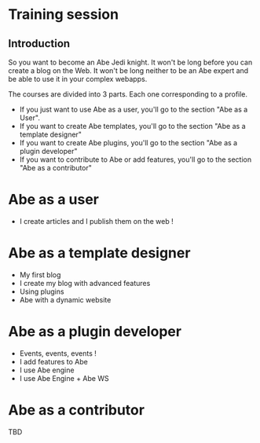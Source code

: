 # Training session

## Introduction
So you want to become an Abe Jedi knight. It won't be long before you can create a blog on the Web. It won't be long neither to be an Abe expert and be able to use it in your complex webapps.

The courses are divided into 3 parts. Each one corresponding to a profile. 
- If you just want to use Abe as a user, you'll go to the section "Abe as a User".
- If you want to create Abe templates, you'll go to the section "Abe as a template designer"
- If you want to create Abe plugins, you'll go to the section "Abe as a plugin developer"
- If you want to contribute to Abe or add features, you'll go to the section "Abe as a contributor"

# Abe as a user

- I create articles and I publish them on the web !

# Abe as a template designer

- My first blog
- I create my blog with advanced features
- Using plugins
- Abe with a dynamic website

# Abe as a plugin developer

- Events, events, events !
- I add features to Abe
- I use Abe engine
- I use Abe Engine + Abe WS

# Abe as a contributor

TBD
